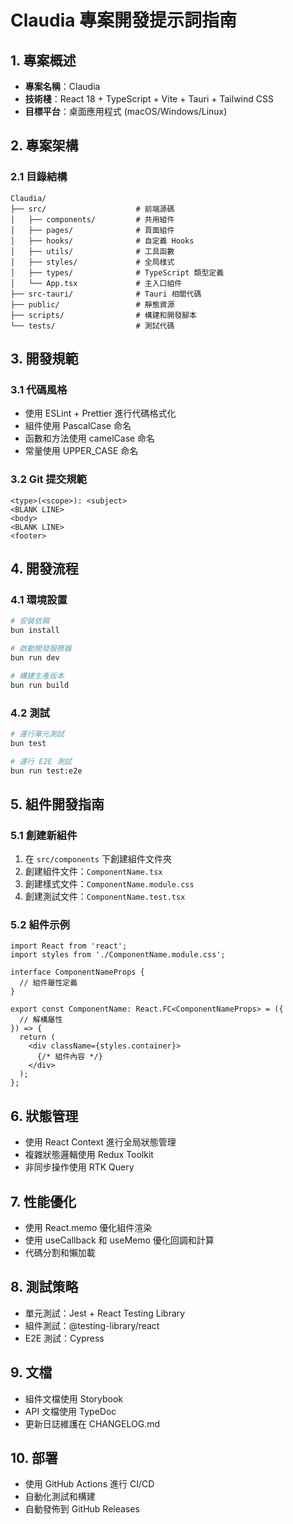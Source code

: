# Claudia 專案開發提示詞指南

## 1. 專案概述
- **專案名稱**：Claudia
- **技術棧**：React 18 + TypeScript + Vite + Tauri + Tailwind CSS
- **目標平台**：桌面應用程式 (macOS/Windows/Linux)

## 2. 專案架構

### 2.1 目錄結構
```
Claudia/
├── src/                    # 前端源碼
│   ├── components/         # 共用組件
│   ├── pages/              # 頁面組件
│   ├── hooks/              # 自定義 Hooks
│   ├── utils/              # 工具函數
│   ├── styles/             # 全局樣式
│   ├── types/              # TypeScript 類型定義
│   └── App.tsx             # 主入口組件
├── src-tauri/              # Tauri 相關代碼
├── public/                 # 靜態資源
├── scripts/                # 構建和開發腳本
└── tests/                  # 測試代碼
```

## 3. 開發規範

### 3.1 代碼風格
- 使用 ESLint + Prettier 進行代碼格式化
- 組件使用 PascalCase 命名
- 函數和方法使用 camelCase 命名
- 常量使用 UPPER_CASE 命名

### 3.2 Git 提交規範
```
<type>(<scope>): <subject>
<BLANK LINE>
<body>
<BLANK LINE>
<footer>
```

## 4. 開發流程

### 4.1 環境設置
```bash
# 安裝依賴
bun install

# 啟動開發服務器
bun run dev

# 構建生產版本
bun run build
```

### 4.2 測試
```bash
# 運行單元測試
bun test

# 運行 E2E 測試
bun run test:e2e
```

## 5. 組件開發指南

### 5.1 創建新組件
1. 在 `src/components` 下創建組件文件夾
2. 創建組件文件：`ComponentName.tsx`
3. 創建樣式文件：`ComponentName.module.css`
4. 創建測試文件：`ComponentName.test.tsx`

### 5.2 組件示例
```tsx
import React from 'react';
import styles from './ComponentName.module.css';

interface ComponentNameProps {
  // 組件屬性定義
}

export const ComponentName: React.FC<ComponentNameProps> = ({
  // 解構屬性
}) => {
  return (
    <div className={styles.container}>
      {/* 組件內容 */}
    </div>
  );
};
```

## 6. 狀態管理
- 使用 React Context 進行全局狀態管理
- 複雜狀態邏輯使用 Redux Toolkit
- 非同步操作使用 RTK Query

## 7. 性能優化
- 使用 React.memo 優化組件渲染
- 使用 useCallback 和 useMemo 優化回調和計算
- 代碼分割和懶加載

## 8. 測試策略
- 單元測試：Jest + React Testing Library
- 組件測試：@testing-library/react
- E2E 測試：Cypress

## 9. 文檔
- 組件文檔使用 Storybook
- API 文檔使用 TypeDoc
- 更新日誌維護在 CHANGELOG.md

## 10. 部署
- 使用 GitHub Actions 進行 CI/CD
- 自動化測試和構建
- 自動發佈到 GitHub Releases

